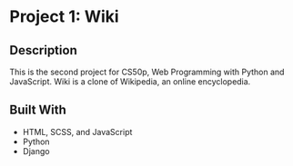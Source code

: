 # Project 1: Wiki

## Description
This is the second project for CS50p, Web Programming with Python and JavaScript. Wiki is a clone of Wikipedia, an online encyclopedia.

## Built With
* HTML, SCSS, and JavaScript
* Python
* Django